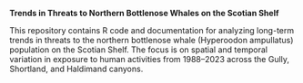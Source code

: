 **Trends in Threats to Northern Bottlenose Whales on the Scotian Shelf**

This repository contains R code and documentation for analyzing long-term trends in threats to the northern bottlenose whale (Hyperoodon ampullatus) population on the Scotian Shelf. The focus is on spatial and temporal variation in exposure to human activities from 1988–2023 across the Gully, Shortland, and Haldimand canyons.
